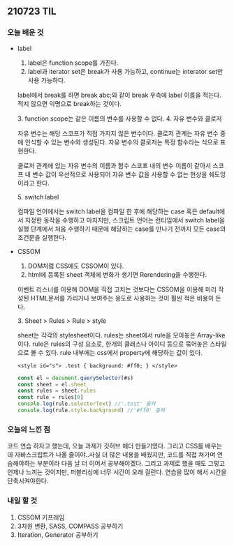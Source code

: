 ## 210723 TIL

### 오늘 배운 것

- label

  1. label은 function scope를 가진다.
  2. label과 iterator set은 break가 사용 가능하고, continue는 interator set만 사용 가능하다.
  <p>label에서 break를 하면 break abc;와 같이 break 우측에 label 이름을 적는다.
  적지 않으면 익명으로 break하는 것이다.</p>
  3. function scope는 같은 이름의 변수를 사용할 수 없다.
  4. 자유 변수와 클로저
  <p>자유 변수는 해당 스코프가 직접 가지지 않은 변수이다. 클로저 관계는 자유 변수 중에 인식할 수 있는 변수와 생성된다. 자유 변수의 클로저는 특정 함수라는 식으로 표현한다. </p>
  <p>클로저 관계에 있는 자유 변수의 이름과 함수 스코프 내의 변수 이름이 같아서 스코프 내 변수 값이 우선적으로 사용되어 자유 변수 값을 사용할 수 없는 현상을 쉐도잉이라고 한다.</p>
  5. switch label
  <p>컴파일 언어에서는 switch label을 컴파일 한 후에 해당하는 case 혹은 default에서 지정한 동작을 수행하고 마치지만, 스크립트 언어는 런타임에서 switch label을 실행 단계에서 처음 수행하기 때문에 해당하는 case를 만나기 전까지 모든 case의 조건문을 실행한다. </p>

- CSSOM

  1. DOM처럼 CSS에도 CSSOM이 있다.
  2. html에 등록된 sheet 객체에 변화가 생기면 Rerendering을 수행한다.
  <p>이벤트 리스너를 이용해 DOM을 직접 고치는 것보다는 CSSOM을 이용해 미리 작성된 HTML문서를 가리거나 보여주는 용도로 사용하는 것이 훨씬 적은 비용이 든다.</p>
  3. Sheet > Rules > Rule > style
  <p>sheet는 각각의 stylesheet이다. rules는 sheet에서 rule을 모아놓은 Array-like이다. rule은 rules의 구성 요소로, 한개의 클래스나 아이디 등으로 묶어놓은 스타일으로 볼 수 있다. rule 내부에는 css에서 property에 해당하는 값이 있다.</p>

  `<style id="s"> .test { background: #ff0; } </style>`

  ```javascript
  const el = document.querySelector(#s)
  const sheet = el.sheet
  const rules = sheet.rules
  const rule = rules[0]
  console.log(rule.selectorText) //'.test' 출력
  console.log(rule.style.background) //'#ff0' 출력
  ```

### 오늘의 느낀 점

<p>코드 연습 하자고 했는데, 오늘 과제가 깃허브 헤더 만들기였다. 그리고 CSS를 배우는데 자바스크립트가 나올 줄이야..사실 더 많은 내용을 배웠지만, 코드를 직접 쳐가며 연습해야하는 부분이라 다음 날 더 이어서 공부해야겠다. 그리고 과제로 했을 때도 그렇고 언제나 느끼는 것이지만, 퍼블리싱에 너무 시간이 오래 걸린다. 연습을 많이 해서 시간을 단축시켜야한다.</p>

### 내일 할 것

1. CSSOM 키프레임
2. 3차원 변환, SASS, COMPASS 공부하기
3. Iteration, Generator 공부하기

